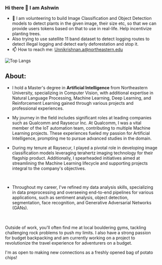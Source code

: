 ### Hi there 👋 I am Ashwin

<!--
**AshwinUnnikrishnan/AshwinUnnikrishnan** is a ✨ _special_ ✨ repository because its `README.md` (this file) appears on your GitHub profile.

Here are some ideas to get you started:
-->

- 🌱 I am volunteering to build Image Classification and Object Detection models to detect plants in the given image, their size etc, so that we can provide users tokens based on that to use in real-life. Help incentivize planting trees.
- Also trying to use satellite 11 band dataset to detect logging routes to detect illegal logging and detect early deforestation and stop it.
- 📫 How to reach me: Unnikrishnan.a@northeastern.edu

![Top Langs](https://github-readme-stats.vercel.app/api/top-langs/?username=ASHWINUNNIKRISHNAN&hide_progress=true)
## About:


- I hold a Master's degree in **Artificial Intelligence** from Northeastern University, specializing in Computer Vision, with additional expertise in Natural Language Processing, Machine Learning, Deep Learning, and Reinforcement Learning gained through various projects and professional experiences.
- My journey in the field includes significant roles at leading companies such as Qualcomm and Raysecur Inc. At Qualcomm, I was a vital member of the IoT automation team, contributing to multiple Machine Learning projects. These experiences fueled my passion for Artificial Intelligence, prompting me to pursue advanced studies in the domain.


- During my tenure at Raysecur, I played a pivotal role in developing image classification models leveraging terahertz imaging technology for their flagship product. Additionally, I spearheaded initiatives aimed at streamlining the Machine Learning lifecycle and supporting projects integral to the company's objectives.
<br>


- Throughout my career, I've refined my data analysis skills, specializing in data preprocessing and overseeing end-to-end pipelines for various applications, such as sentiment analysis, object detection, segmentation, face recognition, and Generative Adversarial Networks (GANs).
<br>
<br>
  Outside of work, you'll often find me at local bouldering gyms, tackling challenging rock problems to push my limits. I also have a strong passion for budget backpacking and am currently working on a project to revolutionize the travel experience for adventurers on a budget.


I'm as open to making new connections as a freshly opened bag of potato chips!

